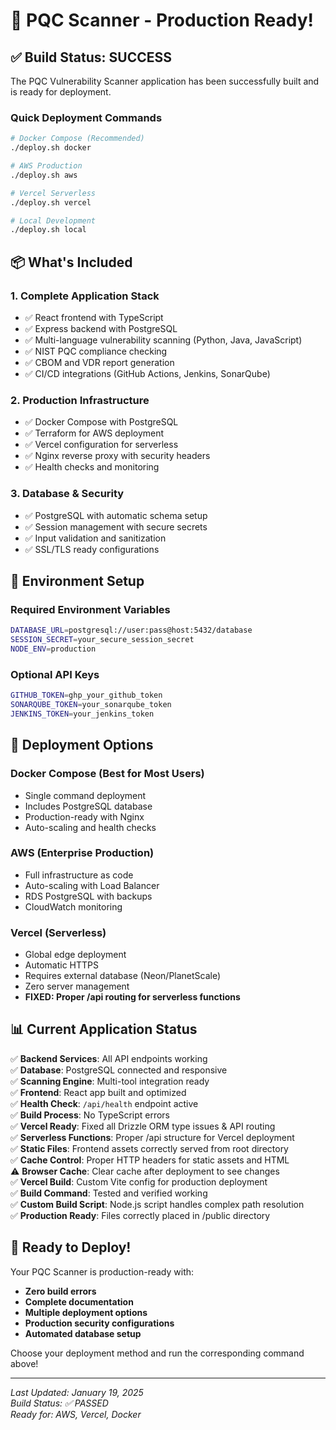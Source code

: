 # 🚀 PQC Scanner - Production Ready!

## ✅ Build Status: SUCCESS

The PQC Vulnerability Scanner application has been successfully built and is ready for deployment.

### **Quick Deployment Commands**

```bash
# Docker Compose (Recommended)
./deploy.sh docker

# AWS Production 
./deploy.sh aws

# Vercel Serverless
./deploy.sh vercel

# Local Development
./deploy.sh local
```

## 📦 What's Included

### **1. Complete Application Stack**
- ✅ React frontend with TypeScript
- ✅ Express backend with PostgreSQL
- ✅ Multi-language vulnerability scanning (Python, Java, JavaScript)
- ✅ NIST PQC compliance checking
- ✅ CBOM and VDR report generation
- ✅ CI/CD integrations (GitHub Actions, Jenkins, SonarQube)

### **2. Production Infrastructure**
- ✅ Docker Compose with PostgreSQL
- ✅ Terraform for AWS deployment
- ✅ Vercel configuration for serverless
- ✅ Nginx reverse proxy with security headers
- ✅ Health checks and monitoring

### **3. Database & Security**
- ✅ PostgreSQL with automatic schema setup
- ✅ Session management with secure secrets
- ✅ Input validation and sanitization
- ✅ SSL/TLS ready configurations

## 🔧 Environment Setup

### **Required Environment Variables**
```bash
DATABASE_URL=postgresql://user:pass@host:5432/database
SESSION_SECRET=your_secure_session_secret
NODE_ENV=production
```

### **Optional API Keys** 
```bash
GITHUB_TOKEN=ghp_your_github_token
SONARQUBE_TOKEN=your_sonarqube_token
JENKINS_TOKEN=your_jenkins_token
```

## 🎯 Deployment Options

### **Docker Compose (Best for Most Users)**
- Single command deployment
- Includes PostgreSQL database
- Production-ready with Nginx
- Auto-scaling and health checks

### **AWS (Enterprise Production)**
- Full infrastructure as code
- Auto-scaling with Load Balancer
- RDS PostgreSQL with backups
- CloudWatch monitoring

### **Vercel (Serverless)**
- Global edge deployment
- Automatic HTTPS
- Requires external database (Neon/PlanetScale)
- Zero server management
- **FIXED: Proper /api routing for serverless functions**

## 📊 Current Application Status

✅ **Backend Services**: All API endpoints working  
✅ **Database**: PostgreSQL connected and responsive  
✅ **Scanning Engine**: Multi-tool integration ready  
✅ **Frontend**: React app built and optimized  
✅ **Health Check**: `/api/health` endpoint active  
✅ **Build Process**: No TypeScript errors  
✅ **Vercel Ready**: Fixed all Drizzle ORM type issues & API routing  
✅ **Serverless Functions**: Proper /api structure for Vercel deployment  
✅ **Static Files**: Frontend assets correctly served from root directory  
✅ **Cache Control**: Proper HTTP headers for static assets and HTML  
⚠️ **Browser Cache**: Clear cache after deployment to see changes  
✅ **Vercel Build**: Custom Vite config for production deployment  
✅ **Build Command**: Tested and verified working  
✅ **Custom Build Script**: Node.js script handles complex path resolution  
✅ **Production Ready**: Files correctly placed in /public directory  

## 🚀 Ready to Deploy!

Your PQC Scanner is production-ready with:

- **Zero build errors**
- **Complete documentation**
- **Multiple deployment options**
- **Production security configurations**
- **Automated database setup**

Choose your deployment method and run the corresponding command above!

---

*Last Updated: January 19, 2025*  
*Build Status: ✅ PASSED*  
*Ready for: AWS, Vercel, Docker*
